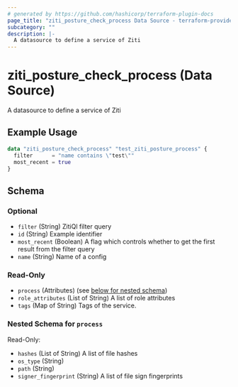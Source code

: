 ```yaml
---
# generated by https://github.com/hashicorp/terraform-plugin-docs
page_title: "ziti_posture_check_process Data Source - terraform-provider-ziti"
subcategory: ""
description: |-
  A datasource to define a service of Ziti
---
```


# ziti_posture_check_process (Data Source)

A datasource to define a service of Ziti

## Example Usage

```terraform
data "ziti_posture_check_process" "test_ziti_posture_process" {
  filter      = "name contains \"test\""
  most_recent = true
}
```

<!-- schema generated by tfplugindocs -->
## Schema

### Optional

- `filter` (String) ZitiQl filter query
- `id` (String) Example identifier
- `most_recent` (Boolean) A flag which controls whether to get the first result from the filter query
- `name` (String) Name of a config

### Read-Only

- `process` (Attributes) (see [below for nested schema](#nestedatt--process))
- `role_attributes` (List of String) A list of role attributes
- `tags` (Map of String) Tags of the service.

<a id="nestedatt--process"></a>
### Nested Schema for `process`

Read-Only:

- `hashes` (List of String) A list of file hashes
- `os_type` (String)
- `path` (String)
- `signer_fingerprint` (String) A list of file sign fingerprints
